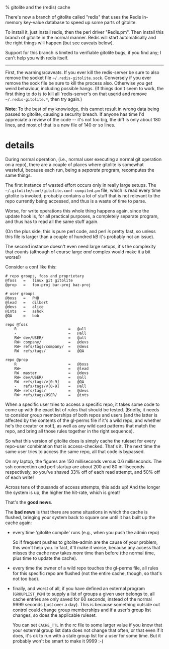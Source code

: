 % gitolite and the (redis) cache

There's now a branch of gitolite called "redis" that uses the Redis in-memory
key-value database to speed up some parts of gitolite.

To install it, just install redis, then the perl driver "Redis.pm".  Then
install this branch of gitolite in the normal manner.  Redis will start
automatically and the right things will happen (but see caveats below).

Support for this branch is limited to verifiable gitolite bugs, if you find
any; I can't help you with redis itself.

----

First, the warnings/caveats.  If you ever kill the redis-server be sure to
also remove the socket file `~/.redis-gitolite.sock`.  Conversely if you ever
remove the sock file be sure to kill the process also.  Otherwise you get
weird behaviour, including possible hangs.  (If things don't seem to work, the
first thing to do is to kill all 'redis-server's on that userid and remove
`~/.redis-gitolite.*`, then try again.)

**Note**: To the best of my knowledge, this cannot result in wrong data being
passed to gitolite, causing a security breach.  If anyone has time I'd
appreciate a review of the code -- it's not too big, the diff is only about
180 lines, and most of that is a new file of 140 or so lines.

# details

During normal operation, (i.e., normal user executing a normal git operation
on a repo), there are a couple of places where gitolite is somewhat wasteful,
because each run, being a *separate* program, recomputes the same things.

The first instance of wasted effort occurs only in really large setups.  The
`~/.gitolite/conf/gitolite.conf-compiled.pm` file, which is read every time
gitolite is invoked, probably contains a lot of stuff that is not relevant to
the repo currently being accessed, and thus is a waste of time to parse.

Worse, for write operations this whole thing happens again, since the update
hook is, for all practical purposes, a completely separate program, and thus
has to read all the same stuff again.

(On the plus side, this is pure perl code, and perl *is* pretty fast, so
unless this file is larger than a couple of hundred kB it's probably not an
issue).

The second instance doesn't even need large setups, it's the complexity that
counts (although of course large *and* complex would make it a bit worse!)

Consider a conf like this:

    # repo groups, foss and proprietary
    @foss   =   linux git gitolite
    @prop   =   foo-proj bar-proj baz-proj

    # user groups
    @boss   =   PHB
    @lead   =   dilbert
    @devs   =   alice
    @ints   =   ashok
    @QA     =   bob

    repo @foss
        R                       =   @all
        -                       =   @all
        RW+ dev/USER/           =   @all
        RW+ company/            =   @devs
        RW+ refs/tags/company/  =   @devs
        RW  refs/tags/          =   @QA

    repo @prop
        R                       =   @boss
        RW+                     =   @lead
        RW  master              =   @devs
        RW+ dev/USER/           =   @all
        RW  refs/tags/v[0-9]    =   @QA
        -   refs/tags/v[0-9]    =   @all
        RW+ refs/tags/          =   @devs
        RW+ refs/tags/USER/     =   @ints

When a specific user tries to access a specific repo, it takes some code to
come up with the exact list of rules that should be tested.  (Briefly, it
needs to consider group memberships of both repos and users [and the latter is
affected by the contents of the gl-perms file if it's a wild repo, and whether
he's the creator or not!], as well as any wild card patterns that match the
repo, and bring all those rules together in the right sequence).

So what this version of gitolite does is simply cache the ruleset for every
repo-user combination that is access-checked.  That's it.  The next time the
same user tries to access the same repo, all that code is bypassed.

On my laptop, the figures are 150 milliseconds versus 0.6 milliseconds.
The ssh connection and perl startup are about 200 and 80 milliseconds
respectively, so you've shaved 33% off of each read attempt, and 50% off of
each write!

Across tens of thousands of access attempts, this adds up!  And the longer the
system is up, the higher the hit-rate, which is great!

That's the **good news**.

The **bad news** is that there are some situations in which the cache is
flushed, bringing your system back to square one until it has built up the
cache again:

  * every time 'gitolite compile' runs (e.g., when you push the admin repo)

    So if frequent pushes to gitolite-admin are the cause of your problem,
    this won't help you.  In fact, it'll make it worse, because any access
    that misses the cache now takes *more* time than before (the normal time,
    plus time to update the cache).

  * every time the owner of a wild repo touches the gl-perms file, all rules
    for this specific repo are flushed (not the entire cache, though, so
    that's not too bad).

  * finally, and worst of all, if you have defined an external program
    (`GROUPLIST_PGM`) to supply a list of groups a given user belongs to, all
    cache entries are only saved for 60 seconds, instead of the normal 9999
    seconds (just over a day).  This is because something outside out control
    could change group memberships and if a user's group list changes, so does
    the applicable ruleset.

    You can set `CACHE_TTL` in the rc file to some larger value if you know
    that your external group list data does not change that often, or that
    even if it does, it's ok to run with a stale group list for a user for
    some time.  But it probably won't be smart to make it 9999 :-(
